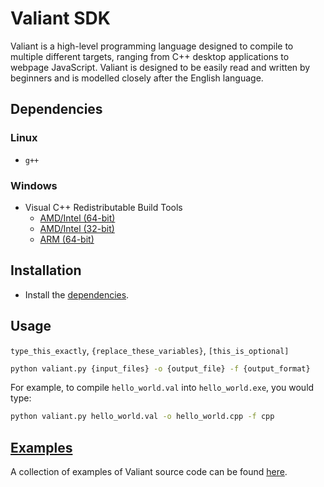 # Valiant SDK

Valiant is a high-level programming language designed to compile to multiple different targets, ranging from C++ desktop applications to webpage JavaScript.
Valiant is designed to be easily read and written by beginners and is modelled closely after the English language.

## Dependencies

### Linux
* `g++`

### Windows
* Visual C++ Redistributable Build Tools
  * [AMD/Intel (64-bit)](https://aka.ms/vs/17/release/vc_redist.x64.exe)
  * [AMD/Intel (32-bit)](https://aka.ms/vs/17/release/vc_redist.x86.exe)
  * [ARM (64-bit)](https://aka.ms/vs/17/release/vc_redist.arm64.exe)

## Installation

* Install the [dependencies](#dependencies).

## Usage

`type_this_exactly`, `{replace_these_variables}`, `[this_is_optional]`

```sh
python valiant.py {input_files} -o {output_file} -f {output_format}
```

For example, to compile `hello_world.val` into `hello_world.exe`, you would type:

```sh
python valiant.py hello_world.val -o hello_world.cpp -f cpp
```

## [Examples](https://github.com/voidvoxel/valiant-sdk/tree/main/examples)

A collection of examples of Valiant source code can be found [here](https://github.com/voidvoxel/valiant-sdk/tree/main/examples).
